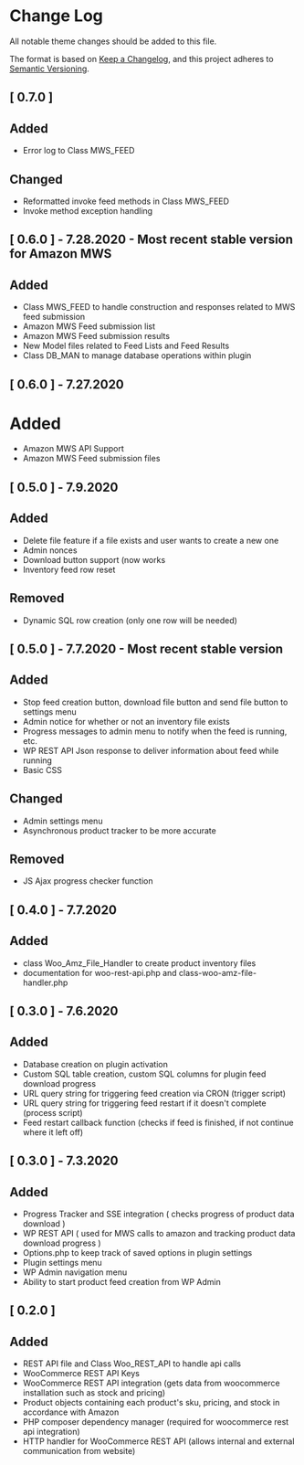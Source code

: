 # Change Log
All notable theme changes should be added to this file.

The format is based on [Keep a Changelog](https://keepachangelog.com/en/1.0.0/),
and this project adheres to [Semantic Versioning](https://semver.org/spec/v2.0.0.html).

## [ 0.7.0 ]

## Added

- Error log to Class MWS_FEED

## Changed

- Reformatted invoke feed methods in Class MWS_FEED
- Invoke method exception handling 

## [ 0.6.0 ] - 7.28.2020 - Most recent stable version for Amazon MWS

## Added

- Class MWS_FEED to handle construction and responses related to MWS feed submission
- Amazon MWS Feed submission list
- Amazon MWS Feed submission results
- New Model files related to Feed Lists and Feed Results
- Class DB_MAN to manage database operations within plugin

## [ 0.6.0 ] - 7.27.2020

# Added

- Amazon MWS API Support
- Amazon MWS Feed submission files

## [ 0.5.0 ] - 7.9.2020

## Added

- Delete file feature if a file exists and user wants to create a new one
- Admin nonces
- Download button support (now works
- Inventory feed row reset

## Removed

- Dynamic SQL row creation (only one row will be needed)

## [ 0.5.0 ] - 7.7.2020 - Most recent stable version

## Added

- Stop feed creation button, download file button and send file button to settings menu 
- Admin notice for whether or not an inventory file exists
- Progress messages to admin menu to notify when the feed is running, etc.
- WP REST API Json response to deliver information about feed while running
- Basic CSS

## Changed

- Admin settings menu
- Asynchronous product tracker to be more accurate

## Removed

- JS Ajax progress checker function

## [ 0.4.0 ] - 7.7.2020

## Added

- class Woo_Amz_File_Handler to create product inventory files
- documentation for woo-rest-api.php and class-woo-amz-file-handler.php

## [ 0.3.0 ] - 7.6.2020

## Added

- Database creation on plugin activation
- Custom SQL table creation, custom SQL columns for plugin feed download progress
- URL query string for triggering feed creation via CRON (trigger script)
- URL query string for triggering feed restart if it doesn't complete (process script)
- Feed restart callback function (checks if feed is finished, if not continue where it left off)

## [ 0.3.0 ] - 7.3.2020

## Added 

- Progress Tracker and SSE integration ( checks progress of product data download )
- WP REST API ( used for MWS calls to amazon and tracking product data download progress )
- Options.php to keep track of saved options in plugin settings
- Plugin settings menu
- WP Admin navigation menu
- Ability to start product feed creation from WP Admin

## [ 0.2.0 ]

## Added

- REST API file and Class Woo_REST_API to handle api calls
- WooCommerce REST API Keys
- WooCommerce REST API integration (gets data from woocommerce installation such as stock and pricing)
- Product objects containing each product's sku, pricing, and stock in accordance with Amazon
- PHP composer dependency manager (required for woocommerce rest api integration)
- HTTP handler for WooCommerce REST API (allows internal and external communication from website)
